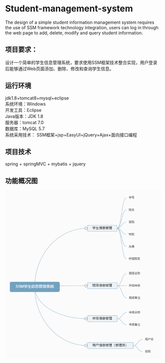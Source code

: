 # Student-management-system
The design of a simple student information management system requires the use of SSM framework technology integration, users can log in through the web page to add, delete, modify and query student information.
## 项目要求：
设计一个简单的学生信息管理系统，要求使用SSM框架技术整合实现，用户登录后能够通过Web页面添加、删除、修改和查询学生信息。

## 运行环境
jdk1.8+tomcat8+mysql+eclipse  
系统环境：Windows  
开发工具：Eclipse  
Java版本：JDK 1.8  
服务器：tomcat 7.0  
数据库：MySQL 5.7  
系统采用技术： SSM框架+jsp+EasyUI+jQuery+Ajax+面向接口编程
## 项目技术
spring + springMVC + mybatis + jquery

## 功能概况图
![Image text](https://github.com/TJU-xiaoming/Student-management-system/raw/master/img/4.png)
